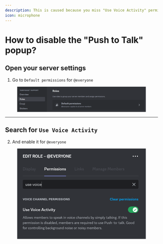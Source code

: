 ```yaml
---
description: This is caused because you miss "Use Voice Activity" permission.
icon: microphone
---
```


# How to disable the "Push to Talk" popup?

## Open your server settings

1. Go to `Default permissions` for `@everyone`

<figure><img src="../.gitbook/assets/image (13) (1) (1).png" alt=""><figcaption></figcaption></figure>

***

## Search for `Use Voice Activity`

2. And enable it for `@everyone`

<figure><img src="../.gitbook/assets/image (14) (1) (1).png" alt=""><figcaption></figcaption></figure>
